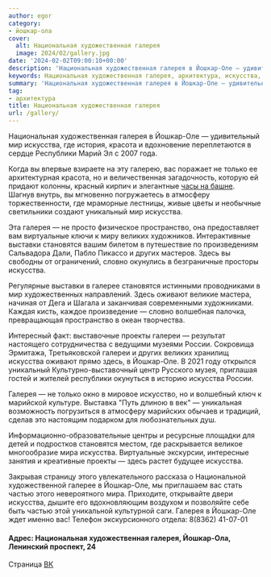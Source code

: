 ```yaml
---
author: egor
category:
- йошкар-ола
cover:
  alt: Национальная художественная галерея
  image: 2024/02/gallery.jpg
date: '2024-02-02T09:00:10+00:00'
description: 'Национальная художественная галерея в Йошкар-Оле — удивительный мир искусства, где история, красота и вдохновение переплетаются в сердце Республики Марий...'
keywords: Национальная художественная галерея, архитектура, искусства, галерея, йошкар, оле, мир, становятся, национальная, художественная, красота, республики, только, атмосферу, уникальный, пространство, виртуальные
summary: 'Национальная художественная галерея в Йошкар-Оле — удивительный мир искусства, где история, красота и вдохновение переплетаются в сердце Республики Марий...'
tag:
- архитектура
title: Национальная художественная галерея
url: /gallery/
---
```


Национальная художественная галерея в Йошкар-Оле — удивительный мир искусства, где история, красота и вдохновение переплетаются в сердце Республики Марий Эл с 2007 года.

Когда вы впервые взираете на эту галерею, вас поражает не только ее архитектурная красота, но и величественная загадочность, которую ей придают колонны, красный кирпич и элегантные [часы на башне](/chasy-s-oslom/). Шагнув внутрь, вы мгновенно погружаетесь в атмосферу торжественности, где мраморные лестницы, живые цветы и необычные светильники создают уникальный мир искусства.

Эта галерея — не просто физическое пространство, она предоставляет вам виртуальные ключи к миру великих художников. Интерактивные выставки становятся вашим билетом в путешествие по произведениям Сальвадора Дали, Пабло Пикассо и других мастеров. Здесь вы свободны от ограничений, словно окунулись в безграничные просторы искусства.

Регулярные выставки в галерее становятся истинными проводниками в мир художественных направлений. Здесь оживают великие мастера, начиная от Дега и Шагала и заканчивая современными художниками. Каждая кисть, каждое произведение — словно волшебная палочка, превращающая пространство в океан творчества.

Интересный факт: выставочные проекты галереи — результат настоящего сотрудничества с ведущими музеями России. Сокровища Эрмитажа, Третьяковской галереи и других великих хранилищ искусства оживают прямо здесь, в Йошкар-Оле. В 2021 году открылся уникальный Культурно-выставочный центр Русского музея, приглашая гостей и жителей республики окунуться в историю искусства России.

Галерея — не только окно в мировое искусство, но и волшебный ключ к марийской культуре. Выставка "Путь длиною в век" — уникальная возможность погрузиться в атмосферу марийских обычаев и традиций, сделав это настоящим подарком для любознательных душ.

Информационно-образовательные центры и ресурсные площадки для детей и подростков становятся местом, где раскрывается великое многообразие мира искусства. Виртуальные экскурсии, интересные занятия и креативные проекты — здесь растет будущее искусства.

Закрывая страницу этого увлекательного рассказа о Национальной художественной галерее в Йошкар-Оле, мы приглашаем вас стать частью этого невероятного мира. Приходите, открывайте двери искусства, дышите его вдохновляющим воздухом и позволяйте себе быть частью этой уникальной культурной саги. Галерея в Йошкар-Оле ждет именно вас! Телефон экскурсионного отдела: 8(8362) 41-07-01

#### Адрес: Национальная художественная галерея, Йошкар-Ола, Ленинский проспект, 24

Страница [ВК](https://vk.com/nhgallery)
